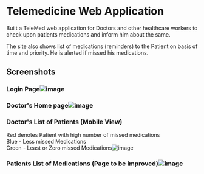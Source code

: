 
# Telemedicine Web Application

Built a TeleMed web application for Doctors and other healthcare workers to check upon patients medications and inform him about the same.

The site also shows list of medications (reminders) to the Patient on basis of time and priority. He is alerted if missed his medications. 
## Screenshots
### Login Page![image](https://github.com/Shubham-M-Rathod/TeleMed-Web-Application/assets/96727745/50f28680-8a2e-4cab-8a84-e69a86b85613)

### Doctor's Home page![image](https://github.com/Shubham-M-Rathod/TeleMed-Web-Application/assets/96727745/898ee204-9e99-44b3-8f30-1a2687f0692d)

### Doctor's List of Patients (Mobile View)
Red denotes Patient with high number of missed medications\
Blue - Less missed Medications\
Green - Least or Zero missed Medications![image](https://github.com/Shubham-M-Rathod/TeleMed-Web-Application/assets/96727745/27b2bc58-bfe8-4f67-8d49-7cb6ff7aba96)

### Patients List of Medications (Page to be improved)![image](https://github.com/Shubham-M-Rathod/TeleMed-Web-Application/assets/96727745/0f735188-b518-46a0-9727-a0917bf79a23)





